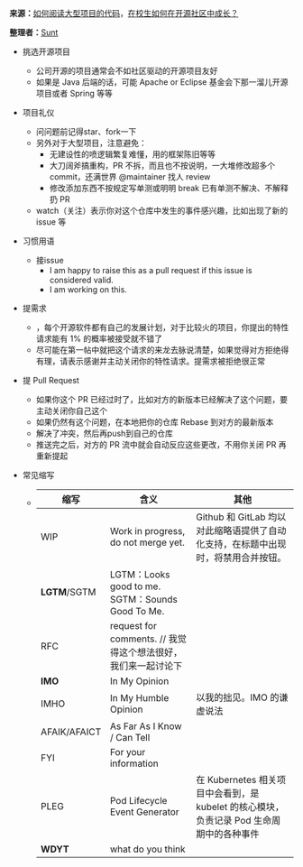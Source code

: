 **来源：**[如何阅读大型项目的代码](https://www.zhihu.com/question/351618643/answer/882850325)，[在校生如何在开源社区中成长？](https://www.zhihu.com/question/336820269/answer/762430975)

**整理者：**[Sunt](www.github.com/sunt-ing)



- 挑选开源项目
  - 公司开源的项目通常会不如社区驱动的开源项目友好
  - 如果是 Java 后端的话，可能 Apache or Eclipse 基金会下那一溜儿开源项目或者 Spring 等等

- 项目礼仪
  - 问问题前记得star、fork一下
  - 另外对于大型项目，注意避免：
    - 无建设性的喷逻辑繁复难懂，用的框架陈旧等等
    - 大刀阔斧搞重构，PR 不拆，而且也不按说明，一大堆修改超多个 commit，还满世界 @maintainer 找人 review
    - 修改添加东西不按规定写单测或明明 break 已有单测不解决、不解释扔 PR
  - watch（关注）表示你对这个仓库中发生的事件感兴趣，比如出现了新的 issue 等

- 习惯用语

  - 接issue
    - I am happy to raise this as a pull request if this issue is considered valid.
    - I am working on this.

- 提需求

  - ，每个开源软件都有自己的发展计划，对于比较火的项目，你提出的特性请求能有 1% 的概率被接受就不错了
  - 尽可能在第一帖中就把这个请求的来龙去脉说清楚，如果觉得对方拒绝得有理，请表示感谢并主动关闭你的特性请求。提需求被拒绝很正常

- 提 Pull Request

  - 如果你这个 PR 已经过时了，比如对方的新版本已经解决了这个问题，要主动关闭你自己这个
  - 如果仍然有这个问题，在本地把你的仓库 Rebase 到对方的最新版本
  - 解决了冲突，然后再push到自己的仓库
  - 推送完之后，对方的 PR 流中就会自动反应这些更改，不用你关闭 PR 再重新提起

- 常见缩写

  - | 缩写          | 含义                                                         | 其他                                                         |
    | ------------- | ------------------------------------------------------------ | ------------------------------------------------------------ |
    | WIP           | Work in progress, do not merge yet.                          | Github 和 GitLab 均以对此缩略语提供了自动化支持，在标题中出现时，将禁用合并按钮。 |
    | **LGTM**/SGTM | LGTM：Looks good to me.<br>SGTM：Sounds Good To Me.          |                                                              |
    | RFC           | request for comments. // 我觉得这个想法很好，我们来一起讨论下 |                                                              |
    | **IMO**       | In My Opinion                                                |                                                              |
    | IMHO          | In My Humble Opinion                                         | 以我的拙见。IMO 的谦虚说法                                   |
    | AFAIK/AFAICT  | As Far As I Know / Can Tell                                  |                                                              |
    | FYI           | For your information                                         |                                                              |
    | PLEG          | Pod Lifecycle Event Generator                                | 在 Kubernetes 相关项目中会看到，是 kubelet 的核心模块，负责记录 Pod 生命周期中的各种事件 |
    | **WDYT**      | what do you think                                            |                                                              |

